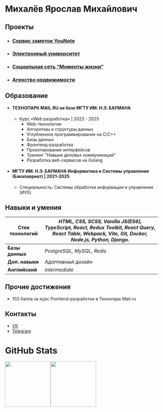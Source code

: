 # Михалёв Ярослав Михайлович

## Проекты

* ### [Сервис заметок YouNote](https://you-note.ru)
* ### [Электронный университет](https://github.com/YarikMix/university)
* ### [Социальная сеть “Моменты жизни”](https://github.com/YarikMix/life-moments)
* ### [Агенство недвижимости](https://github.com/YarikMix/agency)

## Образование

* #### ТЕХНОПАРК MAIL.RU на базе МГТУ ИМ. Н.Э. БАУМАНА
    * Курс «Web разработка» | 2023 - 2025
         * Web-технологии
         * Алгоритмы и структуры данных
         * Углубленное программирование на C/C++
         * Базы данных
         * Фронтенд-разработка
         * Проектирование интерфейсов
         * Тренинг "Навыки деловых коммуникаций"
         * Разработка веб-сервисов на Golang
         
* #### МГТУ ИМ. Н.Э. БАУМАНА Информатика и Системы управления (Бакалавриат) | 2021-2025
    * Специальность: Системы обработки информации и управления (ИУ5).

## Навыки и умения

| **Стек технологий** | *HTML, CSS, SCSS, Vanilla JS(ES6), TypeScript, React, Redux Toolkit, React Query, React Table,  Webpack, Vite, Git, Docker, Node.js, Python, Django.* |
|---------------------|---------------------------------------------------------------------------------------------------------------------------------------------------------------|
| **Базы данных** | *PostgreSQL, MySQL, Redis*                                                                                                                                           | 
| **Доп. навыки** | *Адаптивный дизайн*                                                                                                                                         |
| **Английский** | *intermediate*                                                                                                                                                |

## Прочие достижения

* 103 балла за курс Frontend-разработки в Технопарк Mail.ru

## Контакты

* [VK](https://vk.com/id345691818)
* [Telegram](https://t.me/Yaroslav738)

# GitHub Stats

<div align="center" style="display: flex;">
  <img height="150em" src="https://github-readme-stats.vercel.app/api?username=YarikMix&show_icons=true&title_color=007bff&text_color=e7e7e7&icon_color=007bff&bg_color=171c28" />
  <img height="150em" src="https://github-readme-stats.vercel.app/api/top-langs/?username=YarikMix&langs_count=10&layout=compact&title_color=007bff&text_color=e7e7e7&icon_color=007bff&bg_color=171c28" />
</div>
